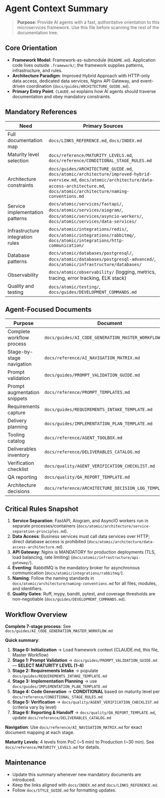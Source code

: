 # Agent Context Summary

> **Purpose**: Provide AI agents with a fast, authoritative orientation to this microservices framework. Use this file before scanning the rest of the documentation tree.

## Core Orientation

- **Framework Model**: Framework-as-submodule (`README.md`). Application code lives outside `.framework/`; the framework supplies patterns, infrastructure, and rules.
- **Architecture Paradigm**: Improved Hybrid Approach with HTTP-only data access, dedicated data services, Nginx API Gateway, and event-driven coordination (`docs/guides/ARCHITECTURE_GUIDE.md`).
- **Primary Entry Point**: `CLAUDE.md` explains how AI agents should traverse documentation and obey mandatory constraints.

## Mandatory References

| Need | Primary Sources |
|------|-----------------|
| Full documentation map | `docs/LINKS_REFERENCE.md`, `docs/INDEX.md` |
| Maturity level selection | `docs/reference/MATURITY_LEVELS.md`, `docs/reference/CONDITIONAL_STAGE_RULES.md` |
| Architecture constraints | `docs/guides/ARCHITECTURE_GUIDE.md`, `docs/atomic/architecture/improved-hybrid-overview.md`, `docs/atomic/architecture/data-access-architecture.md`, `docs/atomic/architecture/naming-conventions.md` |
| Service implementation patterns | `docs/atomic/services/fastapi/`, `docs/atomic/services/aiogram/`, `docs/atomic/services/asyncio-workers/`, `docs/atomic/services/data-services/` |
| Infrastructure integration rules | `docs/atomic/integrations/redis/`, `docs/atomic/integrations/rabbitmq/`, `docs/atomic/integrations/http-communication/` |
| Database patterns | `docs/atomic/databases/postgresql/`, `docs/atomic/databases/postgresql-advanced/`, `docs/atomic/infrastructure/databases/` |
| Observability | `docs/atomic/observability/` (logging, metrics, tracing, error tracking, ELK stack) |
| Quality and testing | `docs/atomic/testing/`, `docs/guides/DEVELOPMENT_COMMANDS.md` |

## Agent-Focused Documents

| Purpose | Document |
|---------|----------|
| Complete workflow process | `docs/guides/AI_CODE_GENERATION_MASTER_WORKFLOW.md` |
| Stage-by-stage navigation | `docs/reference/AI_NAVIGATION_MATRIX.md` |
| Prompt validation | `docs/guides/PROMPT_VALIDATION_GUIDE.md` |
| Prompt augmentation snippets | `docs/reference/PROMPT_TEMPLATES.md` |
| Requirements capture | `docs/guides/REQUIREMENTS_INTAKE_TEMPLATE.md` |
| Delivery planning | `docs/guides/IMPLEMENTATION_PLAN_TEMPLATE.md` |
| Tooling catalog | `docs/reference/AGENT_TOOLBOX.md` |
| Deliverables inventory | `docs/reference/DELIVERABLES_CATALOG.md` |
| Verification checklist | `docs/quality/AGENT_VERIFICATION_CHECKLIST.md` |
| QA reporting | `docs/quality/QA_REPORT_TEMPLATE.md` |
| Architecture decisions | `docs/reference/ARCHITECTURE_DECISION_LOG_TEMPLATE.md` |

## Critical Rules Snapshot

1. **Service Separation**: FastAPI, Aiogram, and AsyncIO workers run in separate processes/containers (`docs/atomic/architecture/service-separation-principles.md`).
2. **Data Access**: Business services must call data services over HTTP; direct database access is prohibited (`docs/atomic/architecture/data-access-architecture.md`).
3. **API Gateway**: Nginx is MANDATORY for production deployments (TLS, load balancing, rate limiting) (`docs/atomic/infrastructure/api-gateway/`).
4. **Eventing**: RabbitMQ is the mandatory broker for asynchronous communication (`docs/atomic/integrations/rabbitmq/`).
5. **Naming**: Follow the naming standards in `docs/atomic/architecture/naming-conventions.md` for all files, modules, and identifiers.
6. **Quality Gates**: Ruff, mypy, bandit, pytest, and coverage thresholds are non-negotiable (`docs/guides/DEVELOPMENT_COMMANDS.md`).

## Workflow Overview

**Complete 7-stage process**: See `docs/guides/AI_CODE_GENERATION_MASTER_WORKFLOW.md`

**Quick summary**:
1. **Stage 0: Initialization** → Load framework context (CLAUDE.md, this file, Master Workflow)
2. **Stage 1: Prompt Validation** → `docs/guides/PROMPT_VALIDATION_GUIDE.md` — **SELECT MATURITY LEVEL (1-4)**
3. **Stage 2: Requirements Intake** → populate `docs/guides/REQUIREMENTS_INTAKE_TEMPLATE.md`
4. **Stage 3: Implementation Planning** → use `docs/guides/IMPLEMENTATION_PLAN_TEMPLATE.md`
5. **Stage 4: Code Generation** → **CONDITIONAL** based on maturity level per `docs/reference/CONDITIONAL_STAGE_RULES.md`
6. **Stage 5: Verification** → `docs/quality/AGENT_VERIFICATION_CHECKLIST.md` (criteria vary by level)
7. **Stage 6: Reporting & Handoff** → `docs/quality/QA_REPORT_TEMPLATE.md`, update `docs/reference/DELIVERABLES_CATALOG.md`

**Navigation**: Use `docs/reference/AI_NAVIGATION_MATRIX.md` for exact document mapping at each stage.

**Maturity Levels**: 4 levels from PoC (~5 min) to Production (~30 min). See `docs/reference/MATURITY_LEVELS.md` for details.

## Maintenance

- Update this summary whenever new mandatory documents are introduced.
- Keep the links aligned with `docs/INDEX.md` and `docs/LINKS_REFERENCE.md`.
- Follow `docs/STYLE_GUIDE.md` for formatting updates.

